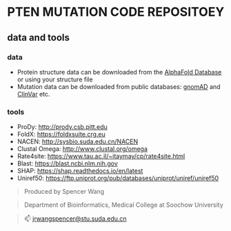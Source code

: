 # PTEN MUTATION CODE REPOSITOEY
## data and tools
### data
- Protein structure data can be downloaded from the [AlphaFold Database](https://alphafold.ebi.ac.uk) or using your structure file
- Mutation data can be downloaded from public databases: [gnomAD](https://gnomad.broadinstitute.org) and [ClinVar](https://www.ncbi.nlm.nih.gov/clinvar/) etc.
### tools
- ProDy: http://prody.csb.pitt.edu
- FoldX: https://foldxsuite.crg.eu
- NACEN: http://sysbio.suda.edu.cn/NACEN
- Clustal Omega: http://www.clustal.org/omega
- Rate4site: https://www.tau.ac.il/~itaymay/cp/rate4site.html
- Blast: https://blast.ncbi.nlm.nih.gov
- SHAP: https://shap.readthedocs.io/en/latest
- Uniref50: https://ftp.uniprot.org/pub/databases/uniprot/uniref/uniref50

> Produced by Spencer Wang

> Department of Bioinformatics, Medical College at Soochow University

> :mailbox: jrwangspencer@stu.suda.edu.cn
